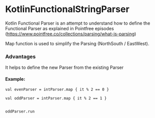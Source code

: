 # KotlinFunctionalStringParser
Kotlin Functional Parser is an attempt to understand how to define the Functional Parser as explained in Pointfree episodes 
(https://www.pointfree.co/collections/parsing/what-is-parsing)

Map function is used to simplify the Parsing (NorthSouth / EastWest). 

### Advantages
It helps to define the new Parser from the existing Parser

#### Example:
`val evenParser = intParser.map { it % 2 == 0 }`

	val oddParser = intParser.map { it % 2 == 1 }
	
	
	oddParser.run

